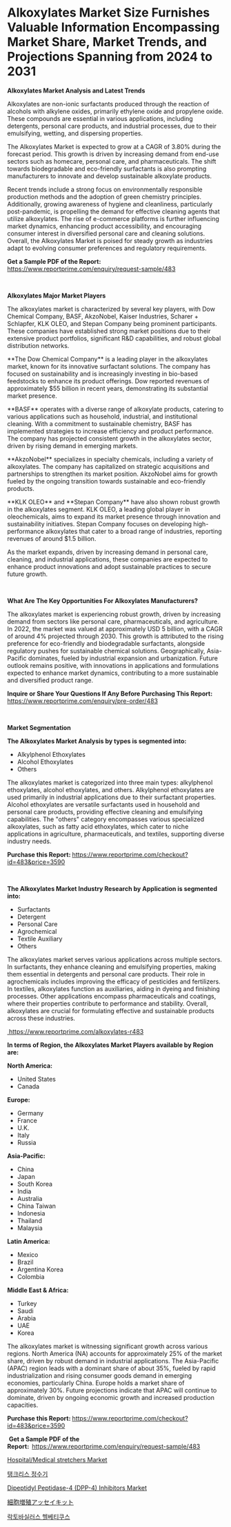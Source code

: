 <p><h1>Alkoxylates Market Size Furnishes Valuable Information Encompassing Market Share, Market Trends, and Projections Spanning from 2024 to 2031</h1></p><p><strong>Alkoxylates Market Analysis and Latest Trends</strong></p>
<p><p>Alkoxylates are non-ionic surfactants produced through the reaction of alcohols with alkylene oxides, primarily ethylene oxide and propylene oxide. These compounds are essential in various applications, including detergents, personal care products, and industrial processes, due to their emulsifying, wetting, and dispersing properties. </p><p>The Alkoxylates Market is expected to grow at a CAGR of 3.80% during the forecast period. This growth is driven by increasing demand from end-use sectors such as homecare, personal care, and pharmaceuticals. The shift towards biodegradable and eco-friendly surfactants is also prompting manufacturers to innovate and develop sustainable alkoxylate products. </p><p>Recent trends include a strong focus on environmentally responsible production methods and the adoption of green chemistry principles. Additionally, growing awareness of hygiene and cleanliness, particularly post-pandemic, is propelling the demand for effective cleaning agents that utilize alkoxylates. The rise of e-commerce platforms is further influencing market dynamics, enhancing product accessibility, and encouraging consumer interest in diversified personal care and cleaning solutions. Overall, the Alkoxylates Market is poised for steady growth as industries adapt to evolving consumer preferences and regulatory requirements.</p></p>
<p><strong>Get a Sample PDF of the Report:&nbsp;</strong> <a href="https://www.reportprime.com/enquiry/request-sample/483">https://www.reportprime.com/enquiry/request-sample/483</a></p>
<p>&nbsp;</p>
<p><strong>Alkoxylates Major Market Players</strong></p>
<p><p>The alkoxylates market is characterized by several key players, with Dow Chemical Company, BASF, AkzoNobel, Kaiser Industries, Scharer + Schlapfer, KLK OLEO, and Stepan Company being prominent participants. These companies have established strong market positions due to their extensive product portfolios, significant R&D capabilities, and robust global distribution networks.</p><p>**The Dow Chemical Company** is a leading player in the alkoxylates market, known for its innovative surfactant solutions. The company has focused on sustainability and is increasingly investing in bio-based feedstocks to enhance its product offerings. Dow reported revenues of approximately $55 billion in recent years, demonstrating its substantial market presence.</p><p>**BASF** operates with a diverse range of alkoxylate products, catering to various applications such as household, industrial, and institutional cleaning. With a commitment to sustainable chemistry, BASF has implemented strategies to increase efficiency and product performance. The company has projected consistent growth in the alkoxylates sector, driven by rising demand in emerging markets.</p><p>**AkzoNobel** specializes in specialty chemicals, including a variety of alkoxylates. The company has capitalized on strategic acquisitions and partnerships to strengthen its market position. AkzoNobel aims for growth fueled by the ongoing transition towards sustainable and eco-friendly products.</p><p>**KLK OLEO** and **Stepan Company** have also shown robust growth in the alkoxylates segment. KLK OLEO, a leading global player in oleochemicals, aims to expand its market presence through innovation and sustainability initiatives. Stepan Company focuses on developing high-performance alkoxylates that cater to a broad range of industries, reporting revenues of around $1.5 billion.</p><p>As the market expands, driven by increasing demand in personal care, cleaning, and industrial applications, these companies are expected to enhance product innovations and adopt sustainable practices to secure future growth.</p></p>
<p>&nbsp;</p>
<p><strong>What Are The Key Opportunities For Alkoxylates Manufacturers?</strong></p>
<p><p>The alkoxylates market is experiencing robust growth, driven by increasing demand from sectors like personal care, pharmaceuticals, and agriculture. In 2022, the market was valued at approximately USD 5 billion, with a CAGR of around 4% projected through 2030. This growth is attributed to the rising preference for eco-friendly and biodegradable surfactants, alongside regulatory pushes for sustainable chemical solutions. Geographically, Asia-Pacific dominates, fueled by industrial expansion and urbanization. Future outlook remains positive, with innovations in applications and formulations expected to enhance market dynamics, contributing to a more sustainable and diversified product range.</p></p>
<p><strong>Inquire or Share Your Questions If Any Before Purchasing This Report:</strong> <a href="https://www.reportprime.com/enquiry/pre-order/483">https://www.reportprime.com/enquiry/pre-order/483</a></p>
<p>&nbsp;</p>
<p><strong>Market Segmentation</strong></p>
<p><strong>The Alkoxylates Market Analysis by types is segmented into:</strong></p>
<p><ul><li>Alkylphenol Ethoxylates</li><li>Alcohol Ethoxylates</li><li>Others</li></ul></p>
<p><p>The alkoxylates market is categorized into three main types: alkylphenol ethoxylates, alcohol ethoxylates, and others. Alkylphenol ethoxylates are used primarily in industrial applications due to their surfactant properties. Alcohol ethoxylates are versatile surfactants used in household and personal care products, providing effective cleaning and emulsifying capabilities. The "others" category encompasses various specialized alkoxylates, such as fatty acid ethoxylates, which cater to niche applications in agriculture, pharmaceuticals, and textiles, supporting diverse industry needs.</p></p>
<p><strong>Purchase this Report:&nbsp;</strong><a href="https://www.reportprime.com/checkout?id=483&price=3590">https://www.reportprime.com/checkout?id=483&price=3590</a></p>
<p>&nbsp;</p>
<p><strong>The Alkoxylates Market Industry Research by Application is segmented into:</strong></p>
<p><ul><li>Surfactants</li><li>Detergent</li><li>Personal Care</li><li>Agrochemical</li><li>Textile Auxiliary</li><li>Others</li></ul></p>
<p><p>The alkoxylates market serves various applications across multiple sectors. In surfactants, they enhance cleaning and emulsifying properties, making them essential in detergents and personal care products. Their role in agrochemicals includes improving the efficacy of pesticides and fertilizers. In textiles, alkoxylates function as auxiliaries, aiding in dyeing and finishing processes. Other applications encompass pharmaceuticals and coatings, where their properties contribute to performance and stability. Overall, alkoxylates are crucial for formulating effective and sustainable products across these industries.</p></p>
<p><a href="https://www.reportprime.com/alkoxylates-r483">&nbsp;https://www.reportprime.com/alkoxylates-r483</a></p>
<p><strong>In terms of Region, the Alkoxylates Market Players available by Region are:</strong></p>
<p>
    <p> <strong> North America: </strong>
        <ul>
            <li>United States</li>
            <li>Canada</li>
        </ul>
        </p> 
    <p> <strong> Europe: </strong>
        <ul>
            <li>Germany</li>
            <li>France</li>
            <li>U.K.</li>
            <li>Italy</li>
            <li>Russia</li>
        </ul>
        </p> 
    <p> <strong> Asia-Pacific: </strong>
        <ul>
            <li>China</li>
            <li>Japan</li>
            <li>South Korea</li>
            <li>India</li>
            <li>Australia</li>
            <li>China Taiwan</li>
            <li>Indonesia</li>
            <li>Thailand</li>
            <li>Malaysia</li>
        </ul>
        </p> 
    <p> <strong> Latin America: </strong>
        <ul>
            <li>Mexico</li>
            <li>Brazil</li>
            <li>Argentina Korea</li>
            <li>Colombia</li>
        </ul>
        </p> 
    <p> <strong> Middle East & Africa: </strong>
        <ul>
            <li>Turkey</li>
            <li>Saudi</li>
            <li>Arabia</li>
            <li>UAE</li>
            <li>Korea</li>
        </ul>
    </p>
    </p>
<p><p>The alkoxylates market is witnessing significant growth across various regions. North America (NA) accounts for approximately 25% of the market share, driven by robust demand in industrial applications. The Asia-Pacific (APAC) region leads with a dominant share of about 35%, fueled by rapid industrialization and rising consumer goods demand in emerging economies, particularly China. Europe holds a market share of approximately 30%. Future projections indicate that APAC will continue to dominate, driven by ongoing economic growth and increased production capacities.</p></p>
<p><strong>Purchase this Report: </strong><a href="https://www.reportprime.com/checkout?id=483&price=3590">https://www.reportprime.com/checkout?id=483&price=3590</a></p>
<p>&nbsp;<strong>Get a Sample PDF of the Report:&nbsp;&nbsp;</strong><a href="https://www.reportprime.com/enquiry/request-sample/483">https://www.reportprime.com/enquiry/request-sample/483</a></p>
<p><strong></strong></p>
<p><p><a href="https://issuu.com/reportprime-2/docs/hospitalmedical-stretchers-market-s_7a971fc11b8aa4">Hospital/Medical stretchers Market</a></p><p><a href="https://medium.com/@marielesch2023/%EB%AC%B4%EA%B4%80-%EC%88%98-%EC%B2%98%EB%A6%AC%EA%B8%B0-%EC%8B%9C%EC%9E%A5-%EA%B7%9C%EB%AA%A8-%EC%84%B1%EC%9E%A5-%EB%B0%8F-%EC%8B%9C%EC%9E%A5-%EC%84%B8%EB%B6%84%ED%99%94-%EC%A7%80%EC%97%AD-%ED%86%B5%EC%B0%B0%EB%A0%A5-%EB%B0%8F-2031%EB%85%84%EA%B9%8C%EC%A7%80%EC%9D%98-%EC%A0%84%EB%A7%9D%EC%97%90-%EB%8C%80%ED%95%9C-%EC%82%B0%EC%97%85-%EB%B6%84%EC%84%9D-ef3d8a004d5d">탱크리스 정수기</a></p><p><a href="https://www.linkedin.com/pulse/global-dipeptidyl-peptidase-4-dpp-4-inhibitors-market-focus-jngoe?trackingId=2eBQZDVeRPmuBvw8UxdaIQ%3D%3D">Dipeptidyl Peptidase-4 (DPP-4) Inhibitors Market</a></p><p><a href="https://medium.com/@stellaca2cz/%E7%B4%B0%E8%83%9E%E5%A2%97%E6%AE%96%E3%82%A2%E3%83%83%E3%82%BB%E3%82%A4%E3%82%AD%E3%83%83%E3%83%88%E6%A5%AD%E7%95%8C%E4%BA%88%E6%B8%AC-%E5%B8%82%E5%A0%B4%E3%81%AE%E5%A4%89%E5%8C%96%E3%81%A8%E6%88%A6%E7%95%A5%E7%9A%84%E5%BF%85%E9%A0%88%E8%A6%81%E4%BB%B6-2024-2031%E5%B9%B4-1fdbcfd9e135">細胞増殖アッセイキット</a></p><p><a href="https://medium.com/@marielesch2023/%EB%AF%B8%EB%9E%98-%EC%A0%84%EB%A7%9D-%EA%B8%80%EB%A1%9C%EB%B2%8C-%EB%9D%BD%ED%86%A0%EB%B0%94%EC%8B%A4%EB%A3%A8%EC%8A%A4-%ED%97%AC%EB%B2%A0%ED%8B%B0%EC%BF%A0%EC%8A%A4-%EC%8B%9C%EC%9E%A5%EC%97%90-%EB%8C%80%ED%95%9C-%ED%8F%AC%EA%B4%84%EC%A0%81-%EB%B6%84%EC%84%9D-2024-2031-4bb9be5804e2">락토바실러스 헬베티쿠스</a></p></p>